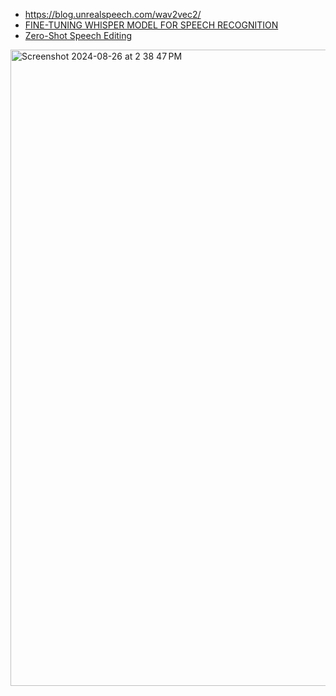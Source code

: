 - https://blog.unrealspeech.com/wav2vec2/
- [FINE-TUNING WHISPER MODEL FOR SPEECH RECOGNITION](https://aisengtech.com/)
- [Zero-Shot Speech Editing](https://github.com/jasonppy/VoiceCraft)
<img width="1018" alt="Screenshot 2024-08-26 at 2 38 47 PM" src="https://github.com/user-attachments/assets/eb05e625-e152-4e80-b142-742f57e84046">
